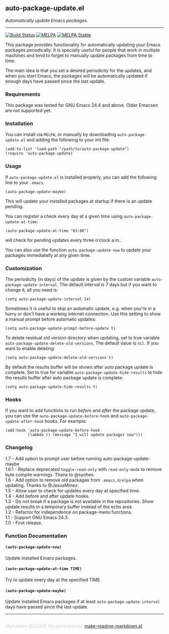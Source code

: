 ## auto-package-update.el
*Automatically update Emacs packages.*

---
[![Build Status](https://travis-ci.org/rranelli/auto-package-update.el.svg?branch=master)](https://travis-ci.org/rranelli/auto-package-update.el)
[![MELPA](http://melpa.org/packages/auto-package-update-badge.svg)](http://melpa.org/#/auto-package-update)
[![MELPA Stable](http://stable.melpa.org/packages/auto-package-update-badge.svg)](http://stable.melpa.org/#/auto-package-update)

This package provides functionality for automatically updating your Emacs
packages periodically. It is specially useful for people that work in
multiple machines and tend to forget to manually update packages from time to
time.

The main idea is that you set a desired periodicity for the updates, and when
you start Emacs, the packages will be automatically updated if enough days
have passed since the last update.

### Requirements


This package was tested for GNU Emacs 24.4 and above. Older Emacsen are not
supported yet.

### Installation


You can install via `MELPA`, or manually by downloading `auto-package-update.el` and
adding the following to your init file:

```elisp
(add-to-list 'load-path "/path/to/auto-package-update")
(require 'auto-package-update)
```

### Usage


If `auto-package-update.el` is installed properly, you can add the following
line to your `.emacs`.

```elisp
(auto-package-update-maybe)
```

This will update your installed packages at startup if there is an update
pending.

You can register a check every day at a given time using `auto-package-update-at-time`:

```elisp
(auto-package-update-at-time "03:00")
```

will check for pending updates every three o'clock a.m..

You can also use the function `auto-package-update-now` to update your
packages immediatelly at any given time.

### Customization


The periodicity (in days) of the update is given by the custom
variable `auto-package-update-interval`. The default interval is 7
days but if you want to change it, all you need is:

```elisp
(setq auto-package-update-interval 14)
```

Sometimes it is useful to skip an automatic update, e.g. when you're in a hurry
or don't have a working internet connection.
Use this setting to show a manual prompt before automatic updates:

```elisp
(setq auto-package-update-prompt-before-update t)
```

To delete residual old version directory when updating, set to
true variable `auto-package-update-delete-old-versions`. The
default value is `nil`. If you want to enable deleting:

```elisp
(setq auto-package-update-delete-old-versions t)
```

By default the results buffer will be shown after auto package update is complete.
Set to true for variable `auto-package-update-hide-results` to hide the results buffer
after auto package update is complete:

```elisp
(setq auto-package-update-hide-results t)
```

### Hooks


If you want to add functions to run *before* and *after* the package update, you can
use the `auto-package-update-before-hook` and `auto-package-update-after-hook` hooks.
For example:

```elisp
(add-hook 'auto-package-update-before-hook
          (lambda () (message "I will update packages now")))
```

### Changelog

1.7 - Add option to prompt user before running auto-package-update-maybe <br/>
1.6.1 - Replace deprecated `toggle-read-only` with `read-only-mode` to remove byte compile warnings. Thanx to @syohex. <br/>
1.6 - Add option to remove old packages from `.emacs.d/elpa` when updating. Thanks to @JesusMtnez. <br/>
1.5 - Allow user to check for updates every day at specified time. <br/>
1.4 - Add before and after update hooks. <br/>
1.3 - Do not break if a package is not available in the repositories.
      Show update results in a temporary buffer instead of the echo area<br/>
1.2 - Refactor for independence on package-menu functions. <br/>
1.1 - Support GNU Emacs 24.3. <br/>
1.0 - First release. <br/>

### Function Documentation


#### `(auto-package-update-now)`

Update installed Emacs packages.

#### `(auto-package-update-at-time TIME)`

Try to update every day at the specified TIME.

#### `(auto-package-update-maybe)`

Update installed Emacs packages if at least `auto-package-update-interval` days have passed since the last update.

-----
<div style="padding-top:15px;color: #d0d0d0;">
Markdown README file generated by
<a href="https://github.com/mgalgs/make-readme-markdown">make-readme-markdown.el</a>
</div>
